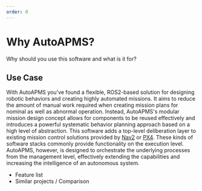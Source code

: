 ```yaml
---
order: 0
---
```

# Why AutoAPMS?

Why should you use this software and what is it for?

## Use Case

With AutoAPMS you've found a flexible, ROS2-based solution for designing robotic behaviors and creating highly automated missions. It aims to reduce the amount of manual work required when creating mission plans for nominal as well as abnormal operation. Instead, AutoAPMS's modular mission design concept allows for components to be reused effectively and introduces a powerful systematic behavior planning approach based on a high level of abstraction. This software adds a top-level deliberation layer to existing mission control solutions provided by [Nav2](https://nav2.org/) or [PX4](https://px4.io/). These kinds of software stacks commonly provide functionality on the execution level. AutoAPMS, however, is designed to orchestrate the underlying processes from the management level, effectively extending the capabilities and increasing the intelligence of an autonomous system.

- Feature list
- Similar projects / Comparison
